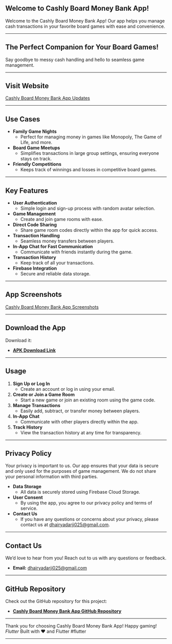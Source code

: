 ## Welcome to Cashly Board Money Bank App!

Welcome to the Cashly Board Money Bank App! Our app helps you manage cash transactions in your favorite board games with ease and convenience.

---

## The Perfect Companion for Your Board Games!

Say goodbye to messy cash handling and hello to seamless game management.

---

## Visit Website

[Cashly Board Money Bank App Updates]([https://www.notion.so/Cashly-Board-Money-Bank-App-Screenshots-87812f8fb3a94ec2817cd39f6bb974fc?pvs=21](https://famous-arithmetic-ef4.notion.site/Cashly-Board-Money-Bank-App-5e5e46efdf6b4493a5da595eee42b018?pvs=74))

---

## Use Cases

- **Family Game Nights**
    - Perfect for managing money in games like Monopoly, The Game of Life, and more.
- **Board Game Meetups**
    - Simplifies transactions in large group settings, ensuring everyone stays on track.
- **Friendly Competitions**
    - Keeps track of winnings and losses in competitive board games.

---

## Key Features

- **User Authentication**
    - Simple login and sign-up process with random avatar selection.
- **Game Management**
    - Create and join game rooms with ease.
- **Direct Code Sharing**
    - Share game room codes directly within the app for quick access.
- **Transaction Handling**
    - Seamless money transfers between players.
- **In-App Chat for Fast Communication**
    - Communicate with friends instantly during the game.
- **Transaction History**
    - Keep track of all your transactions.
- **Firebase Integration**
    - Secure and reliable data storage.

---

## App Screenshots

[Cashly Board Money Bank App Screenshots](https://www.notion.so/Cashly-Board-Money-Bank-App-Screenshots-87812f8fb3a94ec2817cd39f6bb974fc?pvs=21)

---

## Download the App

Download it:

- [**APK Download Link**](https://drive.google.com/file/d/1RSMRzUpc3bnBkl_qahnrtFxMdhvMkVsB/view?usp=sharing)

---

## Usage

1. **Sign Up or Log In**
    - Create an account or log in using your email.
2. **Create or Join a Game Room**
    - Start a new game or join an existing room using the game code.
3. **Manage Transactions**
    - Easily add, subtract, or transfer money between players.
4. **In-App Chat**
    - Communicate with other players directly within the app.
5. **Track History**
    - View the transaction history at any time for transparency.

---

## Privacy Policy

Your privacy is important to us. Our app ensures that your data is secure and only used for the purposes of game management. We do not share your personal information with third parties.

- **Data Storage**
    - All data is securely stored using Firebase Cloud Storage.
- **User Consent**
    - By using the app, you agree to our privacy policy and terms of service.
- **Contact Us**
    - If you have any questions or concerns about your privacy, please contact us at [dhairyadarji025@gmail.com](mailto:dhairyadarji025@gmail.com).

---

## Contact Us

We’d love to hear from you! Reach out to us with any questions or feedback.

- **Email:** [dhairyadarji025@gmail.com](mailto:dhairyadarji025@gmail.com)

---

## GitHub Repository

Check out the GitHub repository for this project:

- [**Cashly Board Money Bank App GitHub Repository**](https://github.com/yourusername/cashly-board-money-bank-app)

---

Thank you for choosing Cashly Board Money Bank App! Happy gaming!
*Flutter* Built with ❤️ and Flutter #flutter

---
